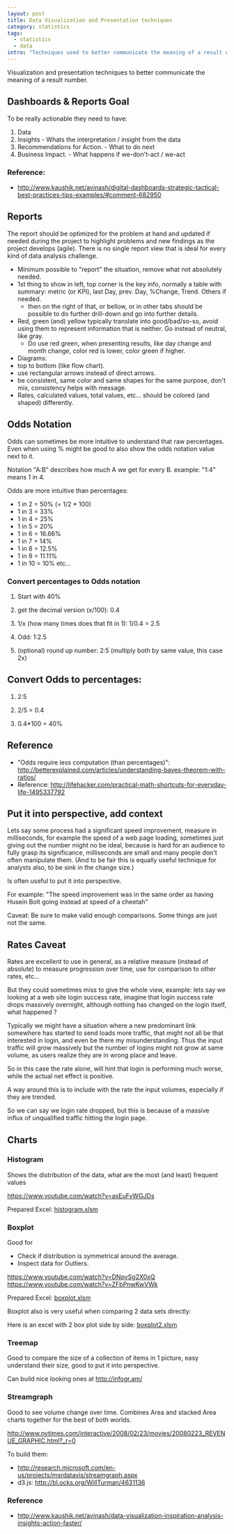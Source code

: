 ```yaml
---
layout: post
title: Data Visualization and Presentation techniques
category: statistics
tags:
  - statistics
  - data
intro: "Techniques used to better communicate the meaning of a result number."
---
```


Visualization and presentation techniques to better communicate the meaning of a result number.


## Dashboards & Reports Goal

To be really actionable they need to have:

1. Data
1. Insights - Whats the interpretation / insight from the data
1. Recommendations for Action. - What to do next
1.  Business Impact. - What happens if we-don't-act / we-act

### Reference:

- http://www.kaushik.net/avinash/digital-dashboards-strategic-tactical-best-practices-tips-examples/#comment-682950



## Reports

The report should be optimized for the problem at hand and updated if needed during the project to highlight problems and new findings as the project develops (agile). There is no single report view that is ideal for every kind of data analysis challenge.

- Minimum possible to "report" the situation, remove what not absolutely needed.
- 1st thing to show in left, top corner is the key info, normally a table with summary: metric (or KPI), last Day, prev. Day, %Change, Trend. Others if needed.
	- then on the right of that, or bellow, or in other tabs should be possible to do further drill-down and go into further details.
- Red, green (and) yellow typically translate into good/bad/so-so, avoid using them to represent information that is neither. Go instead of neutral, like gray.
	- Do use red green, when presenting results, like day change and month change, color red is lower, color green if higher.
- Diagrams:
 - top to bottom (like flow chart).
 - use rectangular arrows instead of direct arrows.
 - be consistent, same color and same shapes for the same purpose, don't mix, consistency helps with message.
- Rates, calculated values, total values, etc... should be colored (and shaped) differently.



## Odds Notation

Odds can sometimes be more intuitive to understand that raw percentages.
Even when using % might be good to also show the odds notation value next to it.

Notation "A:B" describes how much A we get for every B.
example: "1:4" means 1 in 4.

Odds are more intuitive than percentages:

- 1 in 2  = 50%  (= 1/2 * 100)
- 1 in 3  = 33%
- 1 in 4  = 25%
- 1 in 5  = 20%
- 1 in 6  = 16.66%
- 1 in 7  = 14%
- 1 in 8  = 12.5%
- 1 in 9  = 11.11%
- 1 in 10 = 10%
etc...



### Convert percentages to Odds notation

1. Start with 40%

2. get the decimal version (x/100): 0.4

3. 1/x (how many times does that fit in 1): 1/0.4 = 2.5

4. Odd: 1:2.5

5. (optional) round up number: 2:5 (multiply both by same value, this case 2x)

## Convert Odds to percentages:

1. 2:5

2. 2/5 = 0.4

3. 0.4*100 = 40%

## Reference

- "Odds require less computation (than percentages)": http://betterexplained.com/articles/understanding-bayes-theorem-with-ratios/
- Reference: http://lifehacker.com/practical-math-shortcuts-for-everyday-life-1495337792




## Put it into perspective, add context

Lets say some process had a significant speed improvement, measure in milliseconds, for example the speed of a web page loading, sometimes just giving out the number might no be ideal, because is hard for an audience to fully grasp its significance, milliseconds are small and many people don't often manipulate them. 
(And to be fair this is equally useful technique for analysts also, to be sink in the change size.)

Is often useful to put it into perspective.

For example: "The speed improvement was in the same order as having Husein Bolt going instead at speed of a cheetah"

Caveat: Be sure to make valid enough comparisons. Some things are just not the same.


## Rates Caveat

Rates are excellent to use in general, as a relative measure (instead of absolute) to measure progression over time, use for comparison to other rates, etc...

But they could sometimes miss to give the whole view, example:
lets say we looking at a web site login success rate, imagine that login success rate drops massively overnight, although nothing has changed on the login itself, what happened ?

Typically we might have a situation where a new predominant link somewhere has started to send loads more traffic, that might not all be that interested in login, and even be there my misunderstanding. Thus the input traffic will grow massively but the number of logins might not grow at same volume, as users realize they are in wrong place and leave.

So in this case the rate alone, will hint that login is performing much worse, while the actual net effect is positive.

A way around this is to include with the rate the input volumes, especially if they are trended.

So we can say we login rate dropped, but this is because of a massive influx of unqualified traffic hitting the login page.


## Charts


### Histogram

Shows the distribution of the data, what are the most (and least) frequent values

https://www.youtube.com/watch?v=asEuFvWGJDs

Prepared Excel: [histogram.xlsm](https://drive.google.com/file/d/0B3ypY27pPCJyQTMtZzJRc0U2OHc/view?usp=sharing)


### Boxplot

Good for
- Check if distribution is symmetrical around the average.
- Inspect data for Outliers.

https://www.youtube.com/watch?v=DNpvSg2X0xQ
https://www.youtube.com/watch?v=ZFbPnwKwVWk

Prepared Excel: [boxplot.xlsm](https://drive.google.com/file/d/0B3ypY27pPCJydnNqaU1KUVNIVkU/view?usp=sharing)

Boxplot also is very useful when comparing 2 data sets directly:

Here is an excel with 2 box plot side by side: [boxplot2.xlsm](https://drive.google.com/file/d/0B3ypY27pPCJySlllN05ZNFJuZFk/view?usp=sharing)


### Treemap

Good to compare the size of a collection of items in 1 picture, easy understand their size, good to put it into perspective.

Can build nice looking ones at http://infogr.am/


### Streamgraph

Good to see volume change over time.
Combines Area and stacked Area charts together for the best of both worlds.

http://www.nytimes.com/interactive/2008/02/23/movies/20080223_REVENUE_GRAPHIC.html?_r=0

To build them:

- http://research.microsoft.com/en-us/projects/msrdatavis/streamgraph.aspx
- d3.js: http://bl.ocks.org/WillTurman/4631136



### Reference

- http://www.kaushik.net/avinash/data-visualization-inspiration-analysis-insights-action-faster/

